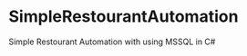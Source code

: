 SimpleRestourantAutomation
==========================

Simple Restourant Automation with using MSSQL in C#
